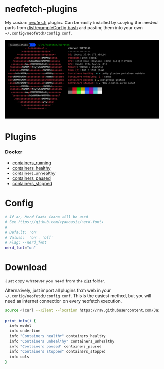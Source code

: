 # neofetch-plugins

My custom [neofetch](https://github.com/dylanaraps/neofetch) plugins. Can be easily installed by copying the needed parts from [dist/exampleConfig.bash](https://github.com/Jaid/neofetch-plugins/blob/main/dist/exampleConfig.bash) and pasting them into your own `~/.config/neofetch/config.conf`.

![Screenshot](readme/screenshot.png)

# Plugins

### Docker

- [containers_running](https://github.com/Jaid/neofetch-plugins/blob/main/plugins/containers_running.bash)
- [containers_healthy](https://github.com/Jaid/neofetch-plugins/blob/main/plugins/containers_healthy.bash)
- [containers_unhealthy](https://github.com/Jaid/neofetch-plugins/blob/main/plugins/containers_unhealthy.bash)
- [containers_paused](https://github.com/Jaid/neofetch-plugins/blob/main/plugins/containers_paused.bash)
- [containers_stopped](https://github.com/Jaid/neofetch-plugins/blob/main/plugins/containers_stopped.bash)

# Config

```bash
# If on, Nerd Fonts icons will be used
# See https://github.com/ryanoasis/nerd-fonts
#
# Default: 'on'
# Values:  'on', 'off'
# Flag: --nerd_font
nerd_font="on"
```

# Download

Just copy whatever you need from the [dist](https://github.com/Jaid/neofetch-plugins/blob/main/dist) folder.

Alternatively, just import all plugins from web in your `~/.config/neofetch/config.conf`. This is the easiest method, but you will need an internet connection on every neofetch execution.

```bash
source <(curl --silent --location https://raw.githubusercontent.com/Jaid/neofetch-plugins/main/dist/plugins.bash)

print_info() {
  info model
  info underline
  info "Containers healthy" containers_healthy
  info "Containers unhealthy" containers_unhealthy
  info "Containers paused" containers_paused
  info "Containers stopped" containers_stopped
  info cols
}
```